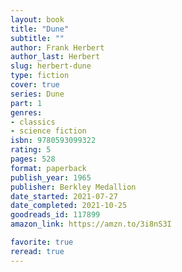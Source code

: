 ```yaml
---
layout: book
title: "Dune"
subtitle: ""
author: Frank Herbert
author_last: Herbert
slug: herbert-dune
type: fiction
cover: true
series: Dune
part: 1
genres:
- classics
- science fiction
isbn: 9780593099322
rating: 5
pages: 528
format: paperback
publish_year: 1965
publisher: Berkley Medallion
date_started: 2021-07-27
date_completed: 2021-10-25
goodreads_id: 117899
amazon_link: https://amzn.to/3i8nS3I

favorite: true
reread: true
---
```

